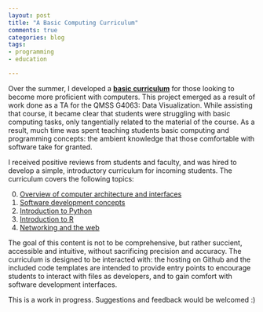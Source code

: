 ```yaml
---
layout: post
title: "A Basic Computing Curriculum"
comments: true
categories: blog
tags:
- programming
- education

---
```


Over the summer, I developed a [**basic curriculum**](https://github.com/kronosapiens/computing-basics) for those looking to become more proficient with computers. This project emerged as a result of work done as a TA for the QMSS G4063: Data Visualization. While assisting that course, it became clear that students were struggling with basic computing tasks, only tangentially related to the material of the course. As a result, much time was spent teaching students basic computing and programming concepts: the ambient knowledge that those comfortable with software take for granted.

I received positive reviews from students and faculty, and was hired to develop a simple, introductory curriculum for incoming students. The curriculum covers the following topics:

0. [Overview of computer architecture and interfaces](https://github.com/kronosapiens/computing-basics/tree/master/0-overview)
1. [Software development concepts](https://github.com/kronosapiens/computing-basics/tree/master/1-development)
2. [Introduction to Python](https://github.com/kronosapiens/computing-basics/tree/master/2-python)
3. [Introduction to R](https://github.com/kronosapiens/computing-basics/tree/master/3-r)
4. [Networking and the web](https://github.com/kronosapiens/computing-basics/tree/master/4-web)

The goal of this content is not to be comprehensive, but rather succient, accessible and intuitive, without sacrificing precision and accuracy. The curriculum is designed to be interacted with: the hosting on Github and the included code templates are intended to provide entry points to encourage students to interact with files as developers, and to gain comfort with software development interfaces.

This is a work in progress. Suggestions and feedback would be welcomed :)